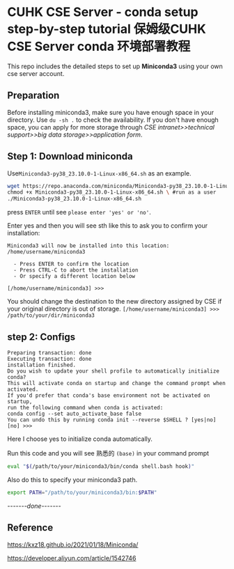# CUHK CSE Server - conda setup step-by-step tutorial 保姆级CUHK CSE Server conda 环境部署教程
This repo includes the detailed steps to set up **Miniconda3** using your own cse server account.

## Preparation
Before installing miniconda3, make sure you have enough space in your directory. Use `du -sh .` to check the availability. If you don't have enough space, you can apply for more storage through _CSE intranet>>technical support>>big data storage>>application form_.

## Step 1: Download miniconda
Use`Miniconda3-py38_23.10.0-1-Linux-x86_64.sh` as an example.
```bash
wget https://repo.anaconda.com/miniconda/Miniconda3-py38_23.10.0-1-Linux-x86_64.sh \
chmod +x Miniconda3-py38_23.10.0-1-Linux-x86_64.sh \ #run as a user
./Miniconda3-py38_23.10.0-1-Linux-x86_64.sh
```
press `ENTER` until see `please enter 'yes' or 'no'`.

Enter yes and then you will see sth like this to ask you to confirm your installation:
```
Miniconda3 will now be installed into this location:
/home/username/miniconda3

  - Press ENTER to confirm the location
  - Press CTRL-C to abort the installation
  - Or specify a different location below

[/home/username/miniconda3] >>>
```
You should change the destination to the new directory assigned by CSE if your original directory is out of storage.
`[/home/username/miniconda3] >>> /path/to/your/dir/miniconda3`
## step 2: Configs
```
Preparing transaction: done
Executing transaction: done
installation finished.
Do you wish to update your shell profile to automatically initialize conda?
This will activate conda on startup and change the command prompt when activated.
If you'd prefer that conda's base environment not be activated on startup,
run the following command when conda is activated:
conda config --set auto_activate_base false
You can undo this by running conda init --reverse $SHELL ? [yes|no]
[no] >>> 
```

Here I choose yes to initialize conda automatically.

Run this code and you will see 熟悉的 `(base)` in your command prompt
``` bash
eval "$(/path/to/your/miniconda3/bin/conda shell.bash hook)"
```
Also do this to specify your miniconda3 path.
``` bash
export PATH="/path/to/your/miniconda3/bin:$PATH"
```
-------_done_-------

## Reference
https://kxz18.github.io/2021/01/18/Miniconda/

https://developer.aliyun.com/article/1542746


